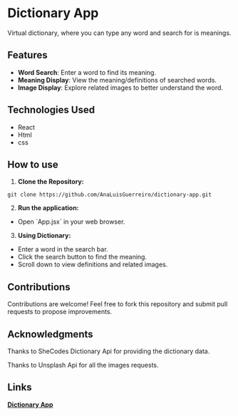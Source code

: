 # Dictionary App

Virtual dictionary, where you can type any word and search for is meanings.

## Features
- **Word Search**: Enter a word to find its meaning.
- **Meaning Display**: View the meaning/definitions of searched words.
- **Image Display**: Explore related images to better understand the word.

## Technologies Used
- React
- Html
- css

## How to use
1. **Clone the Repository:**

```
git clone https://github.com/AnaLuisGuerreiro/dictionary-app.git
```

2. **Run the application:**
- Open ´App.jsx´ in your web browser.

3. **Using Dictionary:**
- Enter a word in the search bar.
- Click the search button to find the meaning.
- Scroll down to view definitions and related images.

## Contributions
Contributions are welcome! Feel free to fork this repository and submit pull requests to propose improvements.

## Acknowledgments
Thanks to SheCodes Dictionary Api for providing the dictionary data.

Thanks to Unsplash Api for all the images requests.

## Links

[**Dictionary App**](https://dictionary-projectt.netlify.app/)
